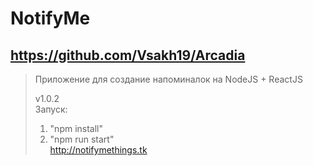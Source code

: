 # NotifyMe
## https://github.com/Vsakh19/Arcadia
>Приложение для создание напоминалок на NodeJS + ReactJS  
>
>v1.0.2  
>Запуск:
>1. "npm install"  
>2. "npm run start"  
http://notifymethings.tk